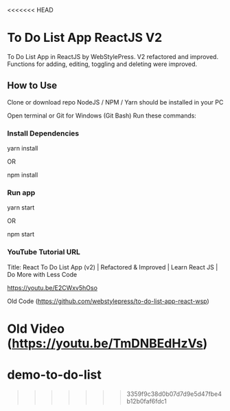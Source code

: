 <<<<<<< HEAD
# To Do List App ReactJS V2

To Do List App in ReactJS by WebStylePress. V2 refactored and improved. Functions for adding, editing, toggling and deleting were improved.

## How to Use

Clone or download repo
NodeJS / NPM / Yarn should be installed in your PC

Open terminal or Git for Windows (Git Bash)
Run these commands:

### Install Dependencies

yarn install

OR

npm install

### Run app

yarn start

OR

npm start

### YouTube Tutorial URL

Title: React To Do List App (v2) | Refactored & Improved | Learn React JS | Do More with Less Code

https://youtu.be/E2CWxv5hOso

Old Code (https://github.com/webstylepress/to-do-list-app-react-wsp)

Old Video (https://youtu.be/TmDNBEdHzVs)
=======
# demo-to-do-list
>>>>>>> 3359f9c38d0b07d7d9e5d47fbe4b12b0faf6fdc1
